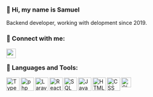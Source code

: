 ### 👋 Hi, my name is Samuel

Backend developer, working with delopment since 2019.

### 📱 Connect with me:

[<img align="left" alt="codeSTACKr | LinkedIn" width="25px" src="https://cdn.jsdelivr.net/npm/simple-icons@v3/icons/linkedin.svg" />][linkedin]

<br />

### 🔧 Languages and Tools:

<img align="left" alt="TypeScript" width="35px" src="https://img.icons8.com/ios-filled/100/000000/typescript.png" />
<img align="left" alt="php" width="35px" src="https://img.icons8.com/ios-filled/100/000000/php.png" />
<img align="left" alt="Laravel" width="35px" src="https://img.icons8.com/ios/100/000000/laravel.png" />
<img align="left" alt="React" width="35px" src="https://img.icons8.com/ios-glyphs/90/000000/react.png" />
<img align="left" alt="SQL" width="35px" src="https://img.icons8.com/ios-filled/100/000000/sql.png" />
<img align="left" alt="JavaScript" width="35px" src="https://img.icons8.com/ios-filled/50/000000/javascript.png" />
<img align="left" alt="HTML" width="35px" src="https://img.icons8.com/ios-filled/100/000000/html-5--v1.png" />
<img align="left" alt="CSS" width="35px" src="https://img.icons8.com/ios-filled/100/000000/css.png" />
<img align="left" alt="GIT" width="26px" src="https://img.icons8.com/ios-filled/100/000000/git.png" />

[linkedin]: https://linkedin.com/in/samuel-alves-de-lima-silva/


